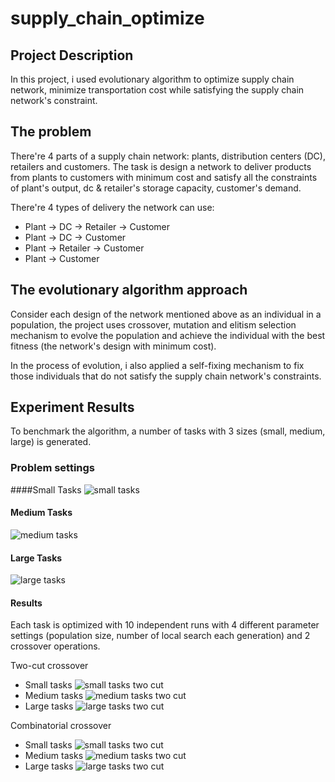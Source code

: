 # supply_chain_optimize

## Project Description
In this project, i used evolutionary algorithm to optimize supply chain network, minimize transportation cost while satisfying the supply chain network's constraint.

## The problem
There're 4 parts of a supply chain network: plants, distribution centers (DC), retailers and customers. The task is design a network to deliver products from plants to customers with minimum cost and satisfy all the constraints of plant's output, dc & retailer's storage capacity, customer's demand.

There're 4 types of delivery the network can use:
* Plant -> DC -> Retailer -> Customer
* Plant -> DC -> Customer
* Plant -> Retailer -> Customer
* Plant -> Customer

## The evolutionary algorithm approach
Consider each design of the network mentioned above as an individual in a population, the project uses crossover, mutation and elitism selection mechanism to evolve the population and achieve the individual with the best fitness (the network's design with minimum cost).

In the process of evolution, i also applied a self-fixing mechanism to fix those individuals that do not satisfy the supply chain network's constraints.

## Experiment Results
To benchmark the algorithm, a number of tasks with 3 sizes (small, medium, large) is generated.

### Problem settings
####Small Tasks
![small tasks](img/task/small.png)
#### Medium Tasks
![medium tasks](img/task/medium.png)
#### Large Tasks
![large tasks](img/task/large.png)

#### Results
Each task is optimized with 10 independent runs with 4 different parameter settings (population size, number of local search each generation) and 2 crossover operations.

Two-cut crossover
* Small tasks
![small tasks two cut](img/small_task_twocut.png)
* Medium tasks
![medium tasks two cut](img/medium_task_twocut.png)
* Large tasks
![large tasks two cut](img/large_task_twocut.png)

Combinatorial crossover
* Small tasks
![small tasks two cut](img/small_task_combinatorial.png)
* Medium tasks
![medium tasks two cut](img/medium_task_combinatorial.png)
* Large tasks
![large tasks two cut](img/large_task_combinatorial.png)